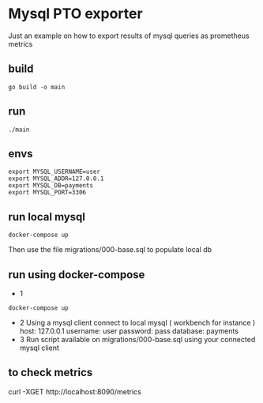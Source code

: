 # Mysql PTO exporter
Just an example on how to export results of mysql queries as prometheus metrics

## build
```
go build -o main
```

## run
```
./main
```

## envs
```
export MYSQL_USERNAME=user
export MYSQL_ADDR=127.0.0.1
export MYSQL_DB=payments
export MYSQL_PORT=3306 
```

## run local mysql
```
docker-compose up
```
Then use the file migrations/000-base.sql to populate local db

## run using docker-compose
- 1 
```
docker-compose up
```
- 2
Using a mysql client connect to local mysql ( workbench for instance )
host: 127.0.0.1
username: user
password: pass
database: payments
- 3
Run script available on migrations/000-base.sql using your connected mysql client

## to check metrics
curl -XGET http://localhost:8090/metrics


